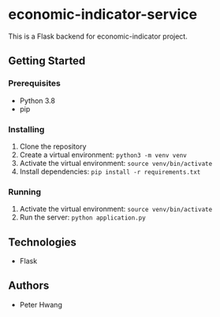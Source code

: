 # economic-indicator-service

This is a Flask backend for economic-indicator project.

## Getting Started

### Prerequisites

- Python 3.8
- pip

### Installing

1. Clone the repository
2. Create a virtual environment: `python3 -m venv venv`
3. Activate the virtual environment: `source venv/bin/activate`
4. Install dependencies: `pip install -r requirements.txt`

### Running

1. Activate the virtual environment: `source venv/bin/activate`
2. Run the server: `python application.py`

## Technologies

- Flask

## Authors

- Peter Hwang